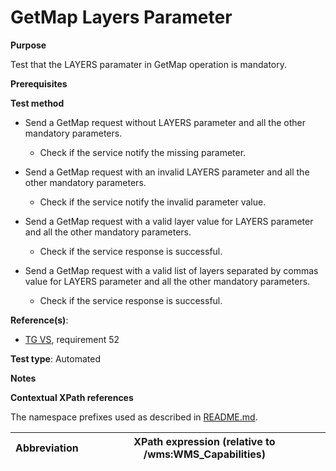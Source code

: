 # GetMap Layers Parameter

**Purpose**

Test that the LAYERS paramater in GetMap operation is mandatory.

**Prerequisites**

**Test method**

* Send a GetMap request without LAYERS parameter and all the other mandatory parameters.

    * Check if the service notify the missing parameter.

* Send a GetMap request with an invalid LAYERS parameter and all the other mandatory parameters.

    * Check if the service notify the invalid parameter value.

* Send a GetMap request with a valid layer value for LAYERS parameter and all the other mandatory parameters.

    * Check if the service response is successful.

* Send a GetMap request with a valid list of layers separated by commas value for LAYERS parameter and all the other mandatory parameters.

    * Check if the service response is successful.

**Reference(s)**:

* [TG VS](./README.md#ref_TG_VS), requirement 52

**Test type**: Automated

**Notes**

**Contextual XPath references**

The namespace prefixes used as described in [README.md](./README.md#namespaces).

Abbreviation                                               |  XPath expression (relative to /wms:WMS_Capabilities)
---------------------------------------------------------- | -------------------------------------------------------------------------
